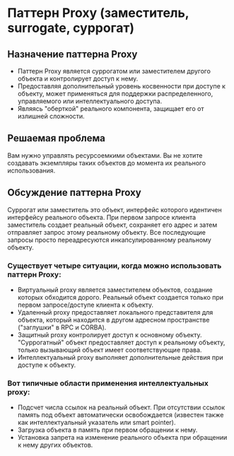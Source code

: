 # Паттерн Proxy (заместитель, surrogate, суррогат)

## Назначение паттерна Proxy

- Паттерн Proxy является суррогатом или замеcтителем другого объекта и контролирует доступ к нему.
- Предоставляя дополнительный уровень косвенности при доступе к объекту, может применяться для поддержки распределенного, управляемого или интеллектуального доступа.
- Являясь "оберткой" реального компонента, защищает его от излишней сложности.

## Решаемая проблема

Вам нужно управлять ресурсоемкими объектами. Вы не хотите создавать экземпляры таких объектов до момента их реального использования.

## Обсуждение паттерна Proxy

Суррогат или заместитель это объект, интерфейс которого идентичен интерфейсу реального объекта. При первом запросе клиента заместитель создает реальный объект, сохраняет его адрес и затем отправляет запрос этому реальному объекту. Все последующие запросы просто переадресуются инкапсулированному реальному объекту.

### Существует четыре ситуации, когда можно использовать паттерн Proxy:

- Виртуальный proxy является заместителем объектов, создание которых обходится дорого. Реальный объект создается только при первом запросе/доступе клиента к объекту.
- Удаленный proxy предоставляет локального представителя для объекта, который находится в другом адресном пространстве ("заглушки" в RPC и CORBA).
- Защитный proxy контролирует доступ к основному объекту. "Суррогатный" объект предоставляет доступ к реальному объекту, только вызывающий объект имеет соответствующие права.
- Интеллектуальный proxy выполняет дополнительные действия при доступе к объекту.

### Вот типичные области применения интеллектуальных proxy:

- Подсчет числа ссылок на реальный объект. При отсутствии ссылок память под объект автоматически освобождается (известен также как интеллектуальный указатель или smart pointer).
- Загрузка объекта в память при первом обращении к нему.
- Установка запрета на изменение реального объекта при обращении к нему других объектов.
